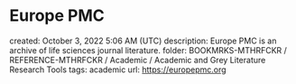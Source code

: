 # Europe PMC

created: October 3, 2022 5:06 AM (UTC)
description: Europe PMC is an archive of life sciences journal literature.
folder: BOOKMRKS-MTHRFCKR / REFERENCE-MTHRFCKR / Academic / Academic and Grey Literature Research Tools
tags: academic
url: https://europepmc.org